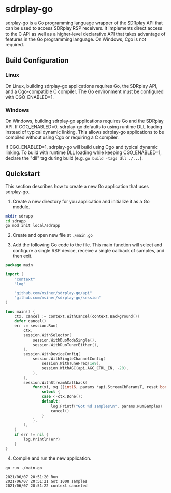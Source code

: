 # sdrplay-go

sdrplay-go is a Go programming language wrapper of the SDRplay API that can be
used to access SDRplay RSP receivers. It implements direct access to the C API
as well as a higher-level declarative API that takes advantage of features in
the Go programming language. On Windows, Cgo is not required.

## Build Configuration

### Linux
On Linux, building sdrplay-go applications requires Go, the SDRplay API, and
a Cgo-compatible C compiler. The Go environment must be configured with CGO_ENABLED=1.

### Windows
On Windows, building sdrplay-go applications requires Go and the SDRplay API.
If CGO_ENABLED=0, sdrplay-go defaults to using runtime DLL loading instead of
typical dynamic linking. This allows sdrplay-go applications to be compiled without
using Cgo or requiring a C compiler.

If CGO_ENABLED=1, sdrplay-go will build using Cgo and typical dynamic linking. To
build with runtime DLL loading while keeping CGO_ENABLED=1, declare the "dll" tag
during build (e.g. ```go build -tags dll ./...```).

## Quickstart

This section describes how to create a new Go application that uses
sdrplay-go.

1. Create a new directory for you application and initialize it as
a Go module.
```sh
mkdir sdrapp
cd sdrapp
go mod init local/sdrapp
```

2. Create and open new file at ```./main.go```

3. Add the following Go code to the file. This main function will
select and configure a single RSP device, receive a single callback
of samples, and then exit. 
```go
package main

import (
	"context"
	"log"

	"github.com/msiner/sdrplay-go/api"
	"github.com/msiner/sdrplay-go/session"
)

func main() {
	ctx, cancel := context.WithCancel(context.Background())
	defer cancel()
	err := session.Run(
		ctx,
		session.WithSelector(
			session.WithDuoModeSingle(),
			session.WithDuoTunerEither(),
		),
		session.WithDeviceConfig(
			session.WithSingleChannelConfig(
				session.WithTuneFreq(1e9),
				session.WithAGC(api.AGC_CTRL_EN, -20),
			),
		),
		session.WithStreamACallback(
			func(xi, xq []int16, params *api.StreamCbParamsT, reset bool) {
				select {
				case <-ctx.Done():
				default:
					log.Printf("Got %d samples\n", params.NumSamples)
					cancel()
				}
			},
		),
	)
	if err != nil {
		log.Println(err)
	}
}
```

4. Compile and run the new application.
```sh
go run ./main.go
```
```
2021/06/07 20:51:20 Run
2021/06/07 20:51:21 Got 1008 samples
2021/06/07 20:51:22 context canceled
```




